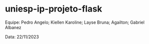# uniesp-ip-projeto-flask

Equipe: Pedro Angelo; Kiellen Karoline; Layse Bruna; Agailton; Gabriel Albanez

Data: 22/11/2023
